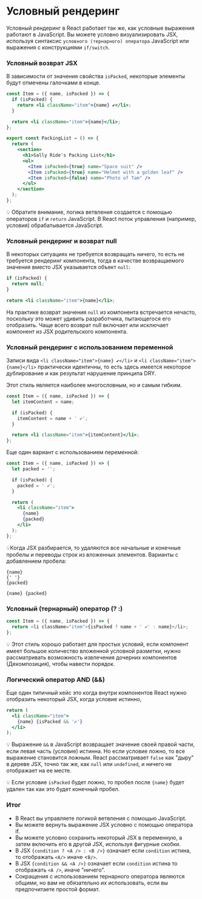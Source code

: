 # Условный рендеринг

Условный рендеринг в React работает так же, как условные выражения работают в JavaScript. Вы можете условно визуализировать JSX, используя синтаксис `условного (тернарного) оператора` JavaScript или выражения с конструкциями `if/switch`.

### Условный возврат JSX

В зависимости от значения свойства `isPacked`, некоторые элементы будут отмечены галочками в конце.

```jsx
const Item = ({ name, isPacked }) => {
  if (isPacked) {
    return <li className="item">{name} ✔</li>;
  }

  return <li className="item">{name}</li>;
};

export const PackingList = () => {
  return (
    <section>
      <h1>Sally Ride's Packing List</h1>
      <ul>
        <Item isPacked={true} name="Space suit" />
        <Item isPacked={true} name="Helmet with a golden leaf" />
        <Item isPacked={false} name="Photo of Tam" />
      </ul>
    </section>
  );
};
```

💡 Обратите внимание, логика ветвления создается с помощью операторов `if` и `return` JavaScript. В React поток управления (например, условия) обрабатывается JavaScript.

### Условный рендеринг и возврат null

В некоторых ситуациях не требуется возвращать ничего, то есть не требуется рендеринг компонента, тогда в качестве возвращаемого значения вместо JSX указывается объект `null`:

```jsx
if (isPacked) {
  return null;
}

return <li className="item">{name}</li>;
```

На практике возврат значения `null` из компонента встречается нечасто, поскольку это может удивить разработчика, пытающегося его отобразить. Чаще всего возврат null включает или исключает компонент из JSX родительского компонента.

### Условный рендеринг c использованием переменной

Записи вида `<li className="item">{name} ✔</li>` и `<li className="item">{name}</li>` практически идентичны, то есть здесь имеется некоторое дублирование и как результат нарушение принципа DRY.

Этот стиль является наиболее многословным, но и самым гибким.

```jsx
const Item = ({ name, isPacked }) => {
  let itemContent = name;

  if (isPacked) {
    itemContent = name + ' ✔';
  }

  return <li className="item">{itemContent}</li>;
};
```

Еще один вариант с использованием переменной:

```jsx
const Item = ({ name, isPacked }) => {
  let packed = '';

  if (isPacked) {
    packed = ' ✔';
  }

  return (
    <li className="item">
      {name}
      {packed}
    </li>
  );
};
```

💡Когда JSX разбирается, то удаляются все начальные и конечные пробелы и переводы строк из вложенных элементов. Варианты с добавлением пробела:

```
{name}
{' '}
{packed}
```

```
{name} {packed}
```

### Условный (тернарный) оператор (? :)

```js
const Item = ({ name, isPacked }) => {
  return <li className="item">{isPacked ? name + ' ✔' : name}</li>;
};
```

💡 Этот стиль хорошо работает для простых условий, если компонент имеет большое количество вложенной условной разметки, нужно рассматривать возможность извлечения дочерних компонентов (Декомпозиция), чтобы навести порядок.

### Логический оператор AND (&&)

Еще один типичный кейс это когда внутри компонентов React нужно отобразить некоторый JSX, когда условие истинно,

```jsx
return (
  <li className="item">
    {name} {isPacked && '✔'}
  </li>
);
```

💡 Выражение `&&` в JavaScript возвращает значение своей правой части, если левая часть (условие) истинна. Но если условие ложно, то все выражение становится ложным. React рассматривает `false` как "дыру" в дереве JSX, точно так же, как `null` или `undefined`, и ничего не отображает на ее месте.

💡 Если условие `isPacked` будет ложно, то пробел после `{name}` будет удален так как это будет конечный пробел.

### Итог

- В React вы управляете логикой ветвления с помощью JavaScript.
- Вы можете вернуть выражение JSX условно с помощью оператора if.
- Вы можете условно сохранить некоторый JSX в переменную, а затем включить его в другой JSX, используя фигурные скобки.
- В JSX `{condition ? <A /> : <B />}` означает если `condition` истина, то отображать `<A/>` иначе <`B/>`.
- В JSX `{condition && <A />}` означает если `condition` истина то отображать `<A />`, иначе "ничего".
- Сокращения с использованием тернарного оператора являются общими, но вам не обязательно их использовать, если вы предпочитаете простой формат.
